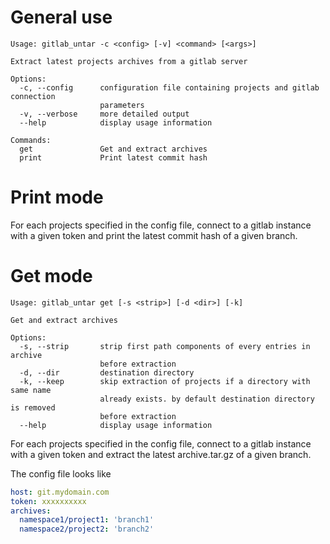 # General use

```
Usage: gitlab_untar -c <config> [-v] <command> [<args>]

Extract latest projects archives from a gitlab server

Options:
  -c, --config      configuration file containing projects and gitlab connection
                    parameters
  -v, --verbose     more detailed output
  --help            display usage information

Commands:
  get               Get and extract archives
  print             Print latest commit hash
```

# Print mode

For each projects specified in the config file, connect to a gitlab instance
with a given token and print the latest commit hash of a given branch.

# Get mode

```
Usage: gitlab_untar get [-s <strip>] [-d <dir>] [-k]

Get and extract archives

Options:
  -s, --strip       strip first path components of every entries in archive
                    before extraction
  -d, --dir         destination directory
  -k, --keep        skip extraction of projects if a directory with same name
                    already exists. by default destination directory is removed
                    before extraction
  --help            display usage information
```

For each projects specified in the config file, connect to a gitlab instance
with a given token and extract the latest archive.tar.gz of a given branch.

The config file looks like

```yaml
host: git.mydomain.com
token: xxxxxxxxxx 
archives:
  namespace1/project1: 'branch1'
  namespace2/project2: 'branch2'
```